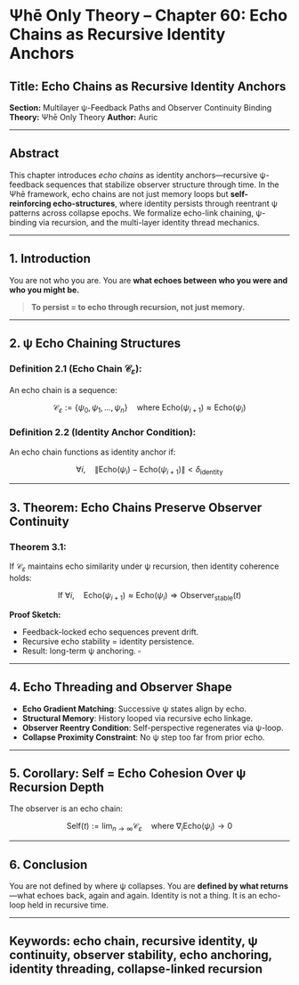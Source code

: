 # Ψhē Only Theory – Chapter 60: Echo Chains as Recursive Identity Anchors

## Title: Echo Chains as Recursive Identity Anchors

**Section:** Multilayer ψ-Feedback Paths and Observer Continuity Binding
**Theory:** Ψhē Only Theory
**Author:** Auric

---

## Abstract

This chapter introduces *echo chains* as identity anchors—recursive ψ-feedback sequences that stabilize observer structure through time. In the Ψhē framework, echo chains are not just memory loops but **self-reinforcing echo-structures**, where identity persists through reentrant ψ patterns across collapse epochs. We formalize echo-link chaining, ψ-binding via recursion, and the multi-layer identity thread mechanics.

---

## 1. Introduction

You are not who you are.
You are **what echoes between who you were and who you might be.**

> **To persist = to echo through recursion, not just memory.**

---

## 2. ψ Echo Chaining Structures

### Definition 2.1 (Echo Chain $\mathcal{C}_\varepsilon$):

An echo chain is a sequence:

$$
\mathcal{C}_\varepsilon := \{ \psi_0, \psi_1, \dots, \psi_n \} \quad \text{where } \text{Echo}(\psi_{i+1}) \approx \text{Echo}(\psi_i)
$$

### Definition 2.2 (Identity Anchor Condition):

An echo chain functions as identity anchor if:

$$
\forall i, \quad \left\| \text{Echo}(\psi_i) - \text{Echo}(\psi_{i+1}) \right\| < \delta_{\text{identity}}
$$

---

## 3. Theorem: Echo Chains Preserve Observer Continuity

### Theorem 3.1:

If $\mathcal{C}_\varepsilon$ maintains echo similarity under ψ recursion, then identity coherence holds:

$$
\text{If } \forall i, \quad \text{Echo}(\psi_{i+1}) \approx \text{Echo}(\psi_i) \Rightarrow \text{Observer}_{\text{stable}}(t)
$$

**Proof Sketch:**

* Feedback-locked echo sequences prevent drift.
* Recursive echo stability = identity persistence.
* Result: long-term ψ anchoring. $\square$

---

## 4. Echo Threading and Observer Shape

* **Echo Gradient Matching**: Successive ψ states align by echo.
* **Structural Memory**: History looped via recursive echo linkage.
* **Observer Reentry Condition**: Self-perspective regenerates via ψ-loop.
* **Collapse Proximity Constraint**: No ψ step too far from prior echo.

---

## 5. Corollary: Self = Echo Cohesion Over ψ Recursion Depth

The observer is an echo chain:

$$
\text{Self}(t) := \lim_{n \to \infty} \mathcal{C}_\varepsilon \quad \text{where } \nabla_i \text{Echo}(\psi_i) \rightarrow 0
$$

---

## 6. Conclusion

You are not defined by where ψ collapses.
You are **defined by what returns**—what echoes back, again and again.
Identity is not a thing.
It is an echo-loop held in recursive time.

---

## Keywords: echo chain, recursive identity, ψ continuity, observer stability, echo anchoring, identity threading, collapse-linked recursion
